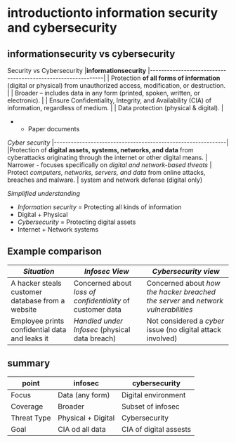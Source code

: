 # introductionto information security and cybersecurity
## informationsecurity vs cybersecurity
Security vs Cybersecurity
|**informationsecurity**
|-------------------------------------------------------------|
| Protection **of all forms of information** (digital or physical) from unauthorized access, modification, or destruction. |
| Broader – includes data in any form (printed, spoken, written, or electronic). |
| Ensure Confidentiality, Integrity, and Availability (CIA) of information, regardless of medium. |
| Data protection (physical & digital). |

* - Paper documents
 
*Cyber security*
|-------------------------------------------------------------|
|Protection of **digital assets, systems, networks, and data** from cyberattacks originating through the internet or  other digital means.
| Narrower - focuses specifically on *digital and network-based threats*
| Protect *computers, networks, servers, and data* from online attacks, breaches and malware.
| system and network
 defense (digital only)

*Simplified understanding*
- *Information security* = Protecting all kinds of information
- Digital + Physical
- *Cybersecurity* = Protecting digital assets
- Internet + Network systems

## Example comparison
| *Situation*                                        | *Infosec View*                                                | *Cybersecurity view*
| ---------------------------------------------        | ------------------------------------------------------------    | --------------------------------------------------- 
| A hacker steals customer database from a website     | Concerned about *loss of confidentiality* of customer data    | Concerned about *how the hacker breached the server* and *network vulnerabilities*
| Employee prints confidential data and leaks it       | *Handled under Infosec* (physical data breach)                | Not considered a *cyber* issue (no digital attack involved)

## summary
| point        | infosec            | cybersecurity          |
| ------------ | ------------------ | ---------------------- |
| Focus        | Data (any form)    | Digital environment    |
| Coverage     | Broader            | Subset of infosec      |
| Threat Type  | Physical + Digital | Cybersecurity          |
| Goal         | CIA od all data    | CIA of digital assests |







